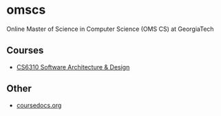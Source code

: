 # omscs

 Online Master of Science in Computer Science (OMS CS) at GeorgiaTech

## Courses

- [CS6310 Software Architecture & Design](/courses/cs6310-software-architecture-&-design.md)

## Other

- [coursedocs.org](http://www.coursedocs.org/en/latest/index.html#)
